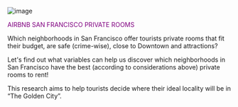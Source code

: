 ![image](https://user-images.githubusercontent.com/54724466/86974197-bb193500-c12a-11ea-8627-74118ff58984.png)

<span style="color:purple;"> AIRBNB SAN FRANCISCO PRIVATE ROOMS </span>



 Which neighborhoods in San Francisco offer tourists private rooms that fit their budget, are safe (crime-wise), close to Downtown and attractions?

 Let's find out what variables can help us discover which neighborhoods in San Francisco have the best (according to considerations above) private rooms to rent!

 This research aims to help tourists decide where their ideal locality will be  in “The Golden City”.
